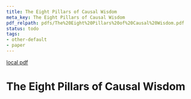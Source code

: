 ```yaml
---
title: The Eight Pillars of Causal Wisdom
meta_key: The Eight Pillars of Causal Wisdom
pdf_relpath: pdfs/The%20Eight%20Pillars%20of%20Causal%20Wisdom.pdf
status: todo
tags:
- other-default
- paper
---
```


[local pdf](../../../pdfs/The%20Eight%20Pillars%20of%20Causal%20Wisdom.pdf)

# The Eight Pillars of Causal Wisdom
